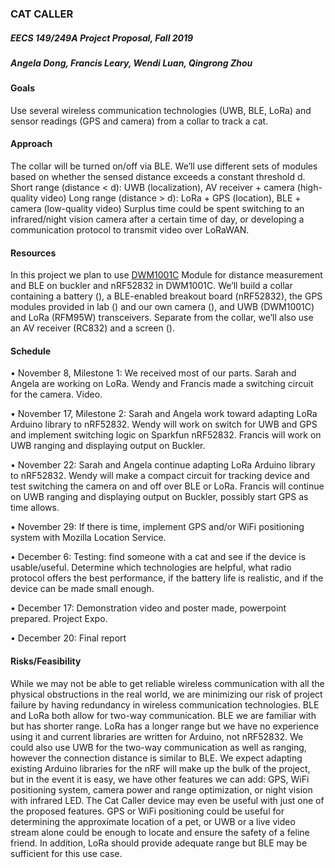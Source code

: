 ### **CAT CALLER**

##### EECS 149/249A Project Proposal, Fall 2019

##### Angela Dong, Francis Leary, Wendi Luan, Qingrong Zhou



#### **Goals**
Use several wireless communication technologies (UWB, BLE, LoRa) and sensor readings (GPS and camera) from a collar to track a cat.

#### **Approach**
The collar will be turned on/off via BLE. We’ll use different sets of modules based on whether the sensed distance exceeds a constant threshold d.
Short range (distance <  d): UWB (localization), AV receiver + camera (high-quality video)
Long range (distance > d): LoRa + GPS (location), BLE + camera (low-quality video)
Surplus time could be spent switching to an infrared/night vision camera after a certain time of day, or developing a communication protocol to transmit video over LoRaWAN.


#### **Resources**

In this project we plan to use [DWM1001C](https://www.decawave.com/product/dwm1001-module/) Module for distance measurement and BLE on buckler and nRF52832 in DWM1001C. We’ll build a collar containing a battery (), a BLE-enabled breakout board (nRF52832), the GPS modules provided in lab () and our own camera (), and UWB (DWM1001C) and LoRa (RFM95W) transceivers. Separate from the collar, we’ll also use an AV receiver (RC832) and a screen ().

#### **Schedule**
• November 8, Milestone 1:  We received most of our parts. Sarah and Angela are working on LoRa. Wendy and Francis made a switching circuit for the camera. Video.

• November 17, Milestone 2:  Sarah and Angela work toward adapting LoRa Arduino library to nRF52832. Wendy will work on switch for UWB and GPS and implement switching logic on Sparkfun nRF52832. Francis will work on UWB ranging and displaying output on Buckler.

• November 22:  Sarah and Angela continue adapting LoRa Arduino library to nRF52832. Wendy will make a compact circuit for tracking device and test switching the camera on and off over BLE or LoRa. Francis will continue on UWB ranging and displaying output on Buckler, possibly start GPS as time allows.

• November 29: If there is time, implement GPS and/or WiFi positioning system with Mozilla Location Service. 

• December 6: Testing: find someone with a cat and see if the device is usable/useful. Determine which technologies are helpful, what radio protocol offers the best performance, if the battery life is realistic, and if the device can be made small enough.

• December 17: Demonstration video and poster made, powerpoint prepared. Project Expo.

• December 20: Final report

#### **Risks/Feasibility**

While we may not be able to get reliable wireless communication with all the physical obstructions in the real world, we are minimizing our risk of project failure by having redundancy in wireless communication technologies. BLE and LoRa both allow for two-way communication. BLE we are familiar with but has shorter range. LoRa has a longer range but we have no experience using it and current libraries are written for Arduino, not nRF52832. We could also use UWB for the two-way communication as well as ranging, however the connection distance is similar to BLE. We expect adapting existing Arduino libraries for the nRF will make up the bulk of the project, but in the event it is easy, we have other features we can add: GPS, WiFi positioning system, camera power and range optimization, or night vision with infrared LED. The Cat Caller device may even be useful with just one of the proposed features. GPS or WiFi positioning could be useful for determining the approximate location of a pet, or UWB or a live video stream alone could be enough to locate and ensure the safety of a feline friend. In addition, LoRa should provide adequate range but BLE may be sufficient for this use case. 
